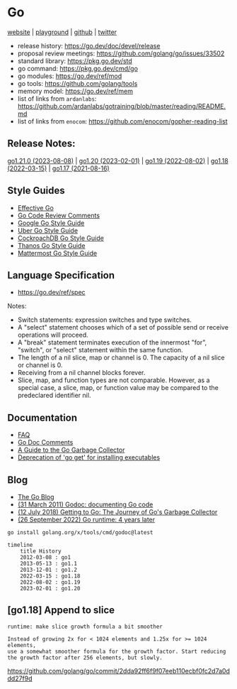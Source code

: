 # Go

[website](https://go.dev/) | [playground](https://go.dev/play/) | [github](https://github.com/golang/go) | [twitter](https://twitter.com/golang)

- release history: https://go.dev/doc/devel/release
- proposal review meetings: https://github.com/golang/go/issues/33502
- standard library: https://pkg.go.dev/std
- go command: https://pkg.go.dev/cmd/go
- go modules: https://go.dev/ref/mod
- go tools: https://github.com/golang/tools
- memory model: https://go.dev/ref/mem
- list of links from `ardanlabs`: https://github.com/ardanlabs/gotraining/blob/master/reading/README.md
- list of links from `enocom`: https://github.com/enocom/gopher-reading-list

## Release Notes:

[go1.21.0 (2023-08-08)](https://go.dev/doc/go1.21) | [go1.20 (2023-02-01)](https://go.dev/doc/go1.20) | [go1.19 (2022-08-02)](https://go.dev/doc/go1.19) | [go1.18 (2022-03-15)](https://go.dev/doc/go1.18) | [go1.17 (2021-08-16)](https://go.dev/doc/go1.17)

## Style Guides

- [Effective Go](https://go.dev/doc/effective_go)
- [Go Code Review Comments](https://github.com/golang/go/wiki/CodeReviewComments)
- [Google Go Style Guide](https://google.github.io/styleguide/go/)
- [Uber Go Style Guide](https://github.com/uber-go/guide)
- [CockroachDB Go Style Guide](https://wiki.crdb.io/wiki/spaces/CRDB/pages/181371303/Go+Golang+coding+guidelines)
- [Thanos Go Style Guide](https://thanos.io/tip/contributing/coding-style-guide.md)
- [Mattermost Go Style Guide](https://developers.mattermost.com/contribute/more-info/server/style-guide/)

## Language Specification

- https://go.dev/ref/spec

Notes:

- Switch statements: expression switches and type switches.
- A "select" statement chooses which of a set of possible send or receive operations will proceed.
- A "break" statement terminates execution of the innermost "for", "switch", or "select" statement within the same function.
- The length of a nil slice, map or channel is 0. The capacity of a nil slice or channel is 0.
- Receiving from a nil channel blocks forever.
- Slice, map, and function types are not comparable. However, as a special case, a slice, map, or function value may be compared to the predeclared identifier nil.

## Documentation

- [FAQ](https://go.dev/doc/faq)
- [Go Doc Comments](https://go.dev/doc/comment)
- [A Guide to the Go Garbage Collector](https://go.dev/doc/gc-guide)
- [Deprecation of 'go get' for installing executables](https://go.dev/doc/go-get-install-deprecation)

## Blog

- [The Go Blog](https://go.dev/blog/)
- [(31 March 2011) Godoc: documenting Go code](https://go.dev/blog/godoc)
- [(12 July 2018) Getting to Go: The Journey of Go's Garbage Collector](https://go.dev/blog/ismmkeynote)
- [(26 September 2022) Go runtime: 4 years later](https://go.dev/blog/go119runtime)

```shell
go install golang.org/x/tools/cmd/godoc@latest
```

```mermaid
timeline
    title History
    2012-03-08 : go1
    2013-05-13 : go1.1
    2013-12-01 : go1.2
    2022-03-15 : go1.18
    2022-08-02 : go1.19
    2023-02-01 : go1.20
```

## [go1.18] Append to slice

```
runtime: make slice growth formula a bit smoother

Instead of growing 2x for < 1024 elements and 1.25x for >= 1024 elements,
use a somewhat smoother formula for the growth factor. Start reducing
the growth factor after 256 elements, but slowly.
```

https://github.com/golang/go/commit/2dda92ff6f9f07eeb110ecbf0fc2d7a0ddd27f9d
